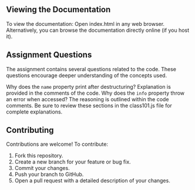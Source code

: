## Viewing the Documentation
To view the documentation:
Open index.html in any web browser.
Alternatively, you can browse the documentation directly online (if you host it).

## Assignment Questions
The assignment contains several questions related to the code. These questions encourage deeper understanding of the concepts used.

Why does the <code>name</code> property print after destructuring?
Explanation is provided in the comments of the code.
Why does the <code>info</code> property throw an error when accessed?
The reasoning is outlined within the code comments.
Be sure to review these sections in the class101.js file for complete explanations.

## Contributing
Contributions are welcome! To contribute:

1. Fork this repository.
2. Create a new branch for your feature or bug fix.
3. Commit your changes.
4. Push your branch to GitHub.
5. Open a pull request with a detailed description of your changes.